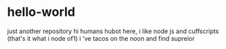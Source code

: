 # hello-world
just another repository
hi humans
hubot here, i like node js and cuffscripts (that's it what i node of1)
i 've tacos on the noon and find supreior
